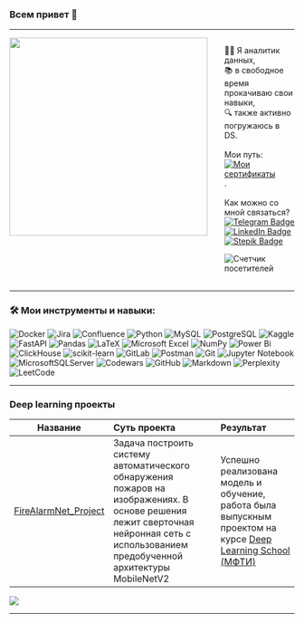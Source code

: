 ### Всем привет 👋
----------------

<div style="display: flex; align-items: flex-start;">
  <img src="https://media4.giphy.com/media/v1.Y2lkPTc5MGI3NjExNzRlOTkxYjBkMTY5ZDNmNDk1ZGJlZWJhNzY0M2U5ZDkyYjRhNzY4MiZlcD12MV9pbnRlcm5hbF9naWZzX2dpZklkJmN0PWc/l378c04F2fjeZ7vH2/giphy.gif" width="350" align="left" style="margin-right: 30px;">
  
  <div>
    <p>👨‍💻 Я аналитик данных,<br>
    📚 в свободное время прокачиваю свои навыки,<br>
    🔍 также активно погружаюсь в DS.<br><br>
    Мои путь: 
    <a href="https://github.com/Vedomant/certificates"><img src="https://img.shields.io/badge/-завершенные курсы-9cf?style=flat&logo=Checkmarx&logoColor=white" alt="Мои сертификаты"></a>.<br><br>
    Как можно со мной связаться?<br>
    <a href="https://t.me/Vedomant"><img src="https://img.shields.io/badge/-Telegram-blue?style=flat&logo=Telegram&logoColor=white" alt="Telegram Badge"></a>
    <a href="https://www.linkedin.com/in/евгений-з-63baa887"><img src="https://img.shields.io/badge/-LinkedIn-blue?style=flat&logo=LinkedIn&logoColor=white" alt="LinkedIn Badge"></a>
    <a href="https://stepik.org/users/555827482"><img src="https://img.shields.io/badge/-Stepik-black?style=flat&logo=STMicroelectronics&logoColor=white" alt="Stepik Badge"></a>
    </p>
    <img src="https://komarev.com/ghpvc/?username=Vedomant&label=Visitors&style=flat-square&color=blueviolet" alt="Счетчик посетителей">
  </div>
</div>

<br clear="all"/>

-------------

### :hammer_and_wrench: Мои инструменты и навыки:
![Docker](https://img.shields.io/badge/docker-%230db7ed.svg?style=for-the-badge&logo=docker&logoColor=white)
![Jira](https://img.shields.io/badge/jira-%230A0FFF.svg?style=for-the-badge&logo=jira&logoColor=white)
![Confluence](https://img.shields.io/badge/confluence-%23172BF4.svg?style=for-the-badge&logo=confluence&logoColor=white)
![Python](https://img.shields.io/badge/Python-3670A0?style=for-the-badge&logo=Python&logoColor=ffdd54)
![MySQL](https://img.shields.io/badge/mysql-4479A1.svg?style=for-the-badge&logo=mysql&logoColor=white)
![PostgreSQL](https://img.shields.io/badge/PostgreSQL-316192?style=for-the-badge&logo=PostgreSQL&logoColor=white)
![Kaggle](https://img.shields.io/badge/Kaggle-035a7d?style=for-the-badge&logo=kaggle&logoColor=white)
![FastAPI](https://img.shields.io/badge/FastAPI-005571?style=for-the-badge&logo=fastapiColor=white)
![Pandas](https://img.shields.io/badge/Pandas-2C2D72?style=for-the-badge&logo=Pandas&logoColor=white)
![LaTeX](https://img.shields.io/badge/latex-%23008080.svg?style=for-the-badge&logo=latex&logoColor=white)
![Microsoft Excel](https://img.shields.io/badge/Microsoft_Excel-217346?style=for-the-badge&logo=microsoft-excel&logoColor=white)
![NumPy](https://img.shields.io/badge/Numpy-013243?style=for-the-badge&logo=NumPy&logoColor=white)
![Power Bi](https://img.shields.io/badge/power_bi-F2C811?style=for-the-badge&logo=powerbi&logoColor=black)
![ClickHouse](https://img.shields.io/badge/ClickHouse-FFCC01?style=for-the-badge&logo=clickhouse&logoColor=white)
![scikit-learn](https://img.shields.io/badge/scikit--learn-%23F7931E.svg?style=for-the-badge&logo=scikit-learn&logoColor=white)
![GitLab](https://img.shields.io/badge/GitLab-FC6D26?style=for-the-badge&logo=gitlab&logoColor=white)
![Postman](https://img.shields.io/badge/Postman-FF6C37?style=for-the-badge&logo=postman&logoColor=white)
![Git](https://img.shields.io/badge/Git-F05032?style=for-the-badge&logo=git&logoColor=white)
![Jupyter Notebook](https://img.shields.io/badge/jupyter-%23FA0F00.svg?style=for-the-badge&logo=jupyter&logoColor=white)
![MicrosoftSQLServer](https://img.shields.io/badge/Microsoft%20SQL%20Server-CC2927?style=for-the-badge&logo=microsoft%20sql%20server&logoColor=white)
![Codewars](https://img.shields.io/badge/Codewars-B1361E?style=for-the-badge&logo=codewars&logoColor=white)
![GitHub](https://img.shields.io/badge/GitHub-181717?style=for-the-badge&logo=github&logoColor=white)
![Markdown](https://img.shields.io/badge/Markdown-000000?style=for-the-badge&logo=markdown&logoColor=white)
![Perplexity](https://img.shields.io/badge/perplexity-000000?style=for-the-badge&logo=perplexity&logoColor=white)
![LeetCode](https://img.shields.io/badge/LeetCode-000000?style=for-the-badge&logo=LeetCode&logoColor=#white)

-------------
### Deep learning проекты


| **Название** | **Суть проекта** | **Результат** |
| -------------------- | :--------------------- |:---------------------------|
| [FireAlarmNet_Project](https://github.com/Vedomant/FireAlarmNet_Project)|Задача построить систему автоматического обнаружения пожаров на изображениях. В основе решения лежит сверточная нейронная сеть с использованием предобученной архитектуры MobileNetV2|Успешно реализована модель и обучение, работа была выпускным проектом на курсе [Deep Learning School (МФТИ)](https://talent.kruzhok.org/user/696585)|

<a href="#link6"><img src='https://img.shields.io/badge/К началу-&#x21A9-blue'></a>

-------------
